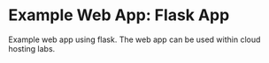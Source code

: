 # Example Web App: Flask App

Example web app using flask. The web app can be used within cloud hosting labs.
